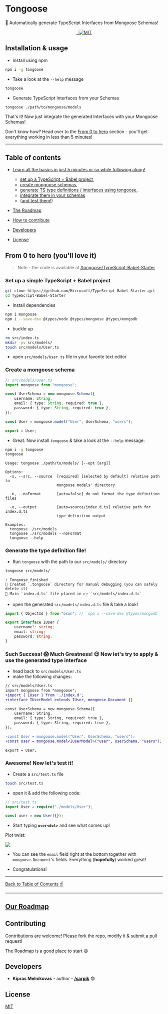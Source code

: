 # Tongoose

📘 Automatically generate TypeScript Interfaces from Mongoose Schemas!

<p align="center">
<a href="https://www.npmjs.com/package/tongoose">
	<img src="https://img.shields.io/npm/v/tongoose.svg?style=flat-square" alt="" />
</a>

<a href="https://www.npmjs.com/package/tongoose">
	<img src="https://img.shields.io/npm/dt/tongoose.svg?style=flat-square" alt="" />
</a>

<a href="https://github.com/tongoose/tongoose/blob/master/LICENSE">
	<img src="https://img.shields.io/npm/l/tongoose.svg?style=flat-square" alt="MIT"/>
</a>
</p>

## Installation & usage

- Install using npm

```bash
npm i -g tongoose
```

- Take a look at the `--help` message

```bash
tongoose
```

- Generate TypeScript Interfaces from your Schemas

```bash
tongoose ./path/to/mongoose/models
```

That's it! Now just integrate the generated Interfaces with your Mongoose Schemas!

Don't know how? Head over to the [From 0 to hero](https://github.com/tongoose/tongoose#from-0-to-hero) section - you'll get everything working in less than 5 minutes!

---

## Table of contents

- [Learn all the basics in just 5 minutes or so while following along!](https://github.com/tongoose/tongoose#from-0-to-hero-youll-love-it)

  - [set up a TypeScript + Babel project](https://github.com/tongoose/tongoose#set-up-a-simple-typescript--babel-project),
  - [create mongoose schemas](https://github.com/tongoose/tongoose#create-a-mongoose-schema),
  - [generate TS type definitions / interfaces using tongoose](https://github.com/tongoose/tongoose#generate-the-type-definition-file),
  - [integrate them in your schemas](https://github.com/tongoose/tongoose#such-success--much-greatness--now-lets-try-to-apply--use-the-generated-type-interface)
  - ([and test them!](https://github.com/tongoose/tongoose#awesome-now-lets-test-it))

- [The Roadmap](./ROADMAP.md)
- [How to contribute](https://github.com/tongoose/tongoose#contributing)
- [Developers](https://github.com/tongoose/tongoose#developers)
- [License](https://github.com/tongoose/tongoose#license)

## From 0 to hero (you'll love it)

> Note - the code is available at [/tongoose/TypeScript-Babel-Starter](https://github.com/tongoose/TypeScript-Babel-Starter)

### Set up a simple TypeScript + Babel project

```bash
git clone https://github.com/Microsoft/TypeScript-Babel-Starter.git
cd TypeScript-Babel-Starter
```

- Install dependencies

```bash
npm i mongoose
npm i --save-dev @types/node @types/mongoose @types/mongodb
```

- buckle up

```bash
rm src/index.ts
mkdir -pv src/models/
touch src/models/User.ts
```

- open `src/models/User.ts` file in your favorite text editor

### Create a mongoose schema

```ts
// src/models/User.ts
import mongoose from "mongoose";

const UserSchema = new mongoose.Schema({
	username: String,
	email: { type: String, required: true },
	password: { type: String, required: true },
});

const User = mongoose.model("User", UserSchema, "users");

export = User;
```

- Great. Now install `tongoose` & take a look at the `--help` message:

```bash
npm i -g tongoose
tongoose
```

```console
Usage: tongoose ./path/to/models/ [--opt [arg]]

Options:
  -s, --src, --source  [required] [selected by default] relative path to
                       mongoose models' directory

  -n, --noFormat       [auto=false] do not format the type definition files

  -o, --output         [auto=source/index.d.ts] relative path for index.d.ts
                       type definition output

Examples:
  tongoose ./src/models
  tongoose ./src/models --noFormat
  tongoose --help
```

### Generate the type definition file!

- Run `tongoose` with the path to our `src/models/` directory

```bash
tongoose src/models/
```

```console
⚡️ Tongoose finished
📂 Created `.tongoose` directory for manual debugging (you can safely delete it)
📘 Main `index.d.ts` file placed in 👉 `src/models/index.d.ts`
```

- open the generated `src/models/index.d.ts` file & take a look!

```ts
import { ObjectId } from "bson"; // `npm i --save-dev @types/mongodb`

export interface IUser {
	username?: string;
	email: string;
	password: string;
}
```

### Such Success! 😱 Much Greatness! 😍 Now let's try to apply & use the generated type interface

- head back to `src/models/User.ts`
- make the following changes:

```diff
// src/models/User.ts
import mongoose from "mongoose";
+import { IUser } from './index.d';
+interface IUserModel extends IUser, mongoose.Document {}

const UserSchema = new mongoose.Schema({
	username: String,
	email: { type: String, required: true },
	password: { type: String, required: true },
});

-const User = mongoose.model("User", UserSchema, "users");
+const User = mongoose.model<IUserModel>("User", UserSchema, "users");

export = User;
```

### Awesome! Now let's test it!

- Create a `src/test.ts` file

```bash
touch src/test.ts
```

- open it & add the following code:

```ts
// src/test.ts
import User = require("./models/User");

const user = new User({});
```

- Start typing **`user<dot>`** and see what comes up!

Plot twist:

![](https://i.imgur.com/QXqYwVT.png)

- You can see the `email` field right at the bottom together with `mongoose.Document`'s fields. Everything (**hopefully**) worked great!

- Congratulations!

---

[Back to Table of Contents ☝️](https://github.com/tongoose/tongoose#table-of-contents)

---

## [Our Roadmap](./ROADMAP.md)

## Contributing

Contributions are welcome! Please fork the repo, modify it & submit a pull request!

The [Roadmap](./ROADMAP.md) is a good place to start 😃

## Developers

- **Kipras Melnikovas** - author - [**/sarpik**](https://github.com/sarpik) 😎

## License

[MIT](./LICENSE)
